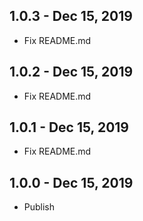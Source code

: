 ## 1.0.3 - Dec 15, 2019

- Fix README.md

## 1.0.2 - Dec 15, 2019

- Fix README.md

## 1.0.1 - Dec 15, 2019

- Fix README.md

## 1.0.0 - Dec 15, 2019

- Publish
